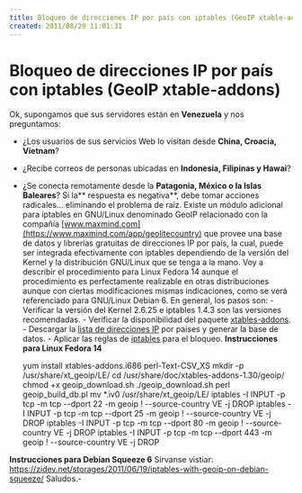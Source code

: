 ```yaml
---
title: Bloqueo de direcciones IP por país con iptables (GeoIP xtable-addons)
created: 2011/08/29 11:01:31
---
```


# Bloqueo de direcciones IP por país con iptables (GeoIP xtable-addons)

Ok, supongamos que sus servidores están en **Venezuela** y nos preguntamos: 

  * ¿Los usuarios de sus servicios Web lo visitan desde **China, Croacia, Vietnam**?
  * ¿Recibe correos de personas ubicadas en **Indonesia, Filipinas y Hawai**?
  * ¿Se conecta remotamente desde la **Patagonia, México o la Islas Baleares**?
Si la** respuesta es negativa**, debe tomar acciones radicales... eliminando el problema de raíz. Existe un módulo adicional para iptables en GNU/Linux denominado GeoIP relacionado con la compañía [www.maxmind.com](https://www.maxmind.com/app/geolitecountry) que provee una base de datos y librerías gratuitas de direcciones IP por país, la cual, puede ser integrada efectivamente con iptables dependiendo de la versión del Kernel y la distribución GNU/Linux que se tenga a la mano. Voy a describir el procedimiento para Linux Fedora 14 aunque el procedimiento es perfectamente realizable en otras distribuciones aunque con ciertas modificaciones mismas indicaciones, como se verá referenciado para GNU/Linux Debian 6. En general, los pasos son: \- Verificar la versión del Kernel 2.6.25 e iptables 1.4.3 son las versiones recomendadas. \- Verificar la disponibilidad del paquete [xtables-addons](https://xtables-addons.sourceforge.net/distro-support.php). \- Descargar la [lista de direcciones IP](https://geolite.maxmind.com/download/geoip/database/) por países y generar la base de datos. \- Aplicar las reglas de [iptables](https://es.wikipedia.org/wiki/Netfilter/iptables) para el bloqueo. **Instrucciones para Linux Fedora 14**
    
    
    yum install xtables-addons.i686 perl-Text-CSV_XS
    mkdir -p /usr/share/xt_geoip/LE/
    cd /usr/share/doc/xtables-addons-1.30/geoip/
    chmod +x geoip_download.sh
    ./geoip_download.sh
    perl geoip_build_db.pl
    mv *.iv0 /usr/share/xt_geoip/LE/
    iptables -I INPUT -p tcp -m tcp --dport 22 -m geoip ! --source-country VE -j DROP
    iptables -I INPUT -p tcp -m tcp --dport 25 -m geoip ! --source-country VE -j DROP
    iptables -I INPUT -p tcp -m tcp --dport 80 -m geoip ! --source-country VE -j DROP
    iptables -I INPUT -p tcp -m tcp --dport 443 -m geoip ! --source-country VE -j DROP
    

**Instrucciones para Debian Squeeze 6** Sírvanse vistiar: <https://zidev.net/storages/2011/06/19/iptables-with-geoip-on-debian-squeeze/> Saludos.-